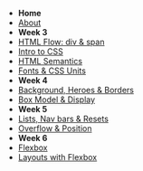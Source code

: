 - **Home**
- [About](/)
- **Week 3**
- [HTML Flow: div & span](./wk3/wk03_HTML_Flow_Containers.md)
- [Intro to CSS](./wk3/wk03_Intro_CSS.md)
- [HTML Semantics](./wk3/wk3_2_HTML_Semantics.md)
- [Fonts & CSS Units](./wk/../wk3/wk3_3_text_units.md)
- **Week 4**
- [Background, Heroes & Borders](./wk4/wk4_1_background_heroes_border.md)
- [Box Model & Display](./wk4/wk4_2_boxModel.md)
- **Week 5**
- [Lists, Nav bars & Resets](./wk5/wk5_1_lists_reset.md)
- [Overflow & Position](./wk5/wk5_2_overflow_position.md)
- **Week 6**
- [Flexbox](./wk6/wk6_1_Flexbox.md)
- [Layouts with Flexbox](./wk6/wk6_2_Layouts_Flex.md)